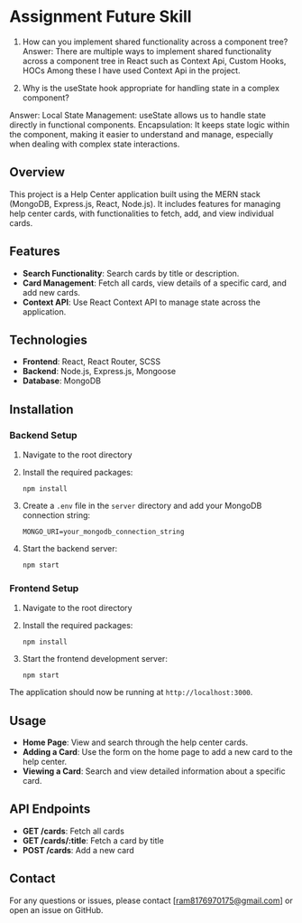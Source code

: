 # Assignment Future Skill

1. How can you implement shared functionality across a component tree?
Answer: There are multiple ways to implement shared functionality across a component tree in React such as Context Api, Custom Hooks, HOCs
        Among these I have used Context Api in the project.

2. Why is the useState hook appropriate for handling state in a complex component?

Answer: Local State Management: useState allows us to handle state directly in functional components.
    Encapsulation: It keeps state logic within the component, making it easier to understand and manage, especially when dealing with complex state interactions.

## Overview

This project is a Help Center application built using the MERN stack (MongoDB, Express.js, React, Node.js). It includes features for managing help center cards, with functionalities to fetch, add, and view individual cards.

## Features

- **Search Functionality**: Search cards by title or description.
- **Card Management**: Fetch all cards, view details of a specific card, and add new cards.
- **Context API**: Use React Context API to manage state across the application.

## Technologies

- **Frontend**: React, React Router, SCSS
- **Backend**: Node.js, Express.js, Mongoose
- **Database**: MongoDB

## Installation

### Backend Setup

1. Navigate to the root directory

2. Install the required packages:
    ```
    npm install

    ```

3. Create a `.env` file in the `server` directory and add your MongoDB connection string:
    ```env
    MONGO_URI=your_mongodb_connection_string
    ```

4. Start the backend server:
    ```bash
    npm start
    ```

### Frontend Setup

1. Navigate to the root directory

2. Install the required packages:
    ```
    npm install
    ```

3. Start the frontend development server:
    ```
    npm start
    ```

The application should now be running at `http://localhost:3000`.

## Usage

- **Home Page**: View and search through the help center cards.
- **Adding a Card**: Use the form on the home page to add a new card to the help center.
- **Viewing a Card**: Search and view detailed information about a specific card.

## API Endpoints

- **GET /cards**: Fetch all cards
- **GET /cards/:title**: Fetch a card by title
- **POST /cards**: Add a new card


## Contact

For any questions or issues, please contact [ram8176970175@gmail.com] or open an issue on GitHub.

